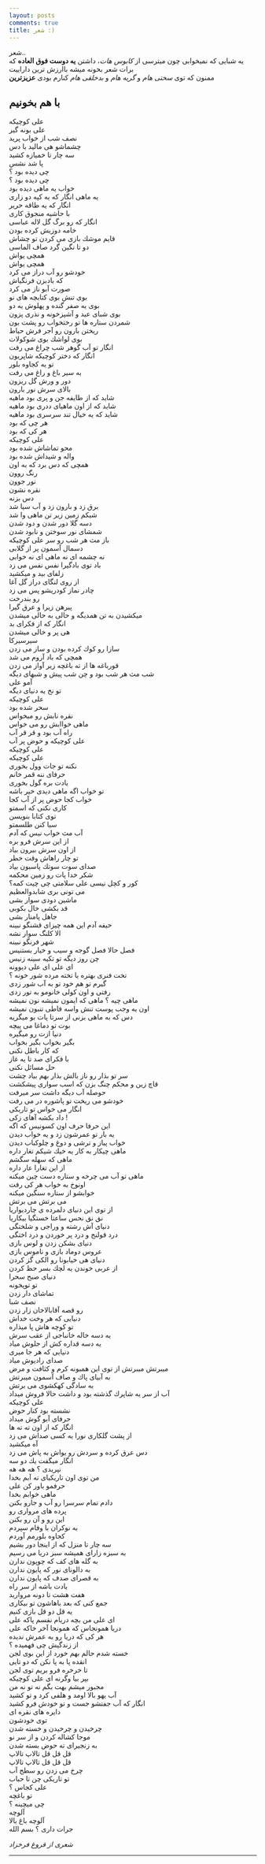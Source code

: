 ```yaml
---
layout: posts
comments: true
title: شعر :)
---
```

شعر..  
یه شبایی که نمیخوابی چون میترسی از *کابوس هات*، داشتن **یه دوست فوق العاده** که برات شعر بخونه میشه باارزش ترین داراییت  
ممنون که توی *سختی هام* و *گریه هام* و *بدخلقی هام* کنارم بودی **عزیزترین**
## با هم بخونیم
علی كوچیكه  
علی بونه گیر  
نصف شب از خواب پرید  
چشماشو هی مالید با دس  
سه چار تا خمیازه كشید  
پا شد نشس  
چی دیده بود ؟  
چی دیده بود ؟  
خواب یه ماهی دیده بود  
یه ماهی انگار كه یه كپه دو زاری  
انگار كه یه طاقه حریر  
با حاشیه منجوق كاری  
انگار كه رو برگ گل لاله عباسی  
خامه دوزیش كرده بودن  
قایم موشك بازی می كردن تو چشاش  
دو تا نگین گرد صاف الماسی  
همچی یواش  
همچی یواش  
خودشو رو آب دراز می كرد  
كه بادبزن فرنگیاش  
صورت آبو ناز می كرد  
بوی تنش بوی كتابچه های نو  
بوی یه صفر گنده و پهلوش یه دو  
بوی شبای عید و آشپزخونه و نذری پزون  
شمردن ستاره ها تو رختخواب رو پشت بون  
ریختن بارون رو آجر فرش حیاط  
بوی لواشك بوی شوكولات  
انگار تو آب گوهر شب چراغ می رفت  
انگار كه دختر كوچیكه شاپریون  
تو یه كجاوه بلور  
به سیر باغ و راغ می رفت  
دور و ورش گل ریزون  
بالای سرش نور بارون  
شاید كه از طایفه جن و پری بود ماهیه  
شاید كه از اون ماهیای ددری بود ماهیه  
شاید كه یه خیال تند سرسری بود ماهیه  
هر چی كه بود  
هر كی كه بود  
علی كوچیكه  
محو تماشاش شده بود  
واله و شیداش شده بود  
همچی كه دس برد كه به اون  
رنگ روون  
نور جوون  
نقره نشون  
دس بزنه  
برق زد و بارون زد و آب سیا شد  
شیكم زمین زیر تن ماهی وا شد  
دسه گلا دور شدن و دود شدن  
شمشای نور سوختن و نابود شدن  
باز مث هر شب رو سر علی كوچیكه  
دسمال آسمون پر از گلابی  
نه چشمه ای نه ماهی ای نه خوابی  
باد توی بادگیرا نفس نفس می زد  
زلفای بید و میكشید  
از روی لنگای دراز گل آغا  
چادر نماز كودریشو پس می زد  
رو بندرخت  
پیرهن زیرا و عرق گیرا  
میكشیدن به تن همدیگه و حالی به حالی میشدن  
انگار كه از فكرای بد  
هی پر و خالی میشدن  
سیرسیركا  
سازا رو كوك كرده بودن و ساز می زدن  
همچی كه باد آروم می شد  
قورباغه ها از ته باغچه زیر آواز می زدن  
شب مث هر شب بود و چن شب پیش و شبهای دیگه  
آمو علی  
تو نخ یه دنیای دیگه  
علی كوچیكه  
سحر شده بود  
نقره نابش رو میخواس  
ماهی خواابش رو می خواس  
راه آب بود و قر قر آب  
علی كوچیكه و حوض پر آب  
علی كوچیكه  
علی كوچیكه  
نكنه تو جات وول بخوری  
حرفای ننه قمر خانم  
یادت بره گول بخوری  
تو خواب اگه ماهی دیدی خیر باشه  
خواب كجا حوض  پر از آب كجا  
كاری نكنی كه اسمتو  
توی كتابا بنویسن  
سیا كنن طلسمتو  
آب مث خواب نیس كه آدم  
از این سرش فرو بره  
از اون سرش بیرون بیاد  
تو چار راهاش وقت خطر  
صدای سوت سوتك پاسبون بیاد  
شكر خدا پات رو زمین محكمه  
كور و كچل نیسی علی سلامتی چی چیت كمه؟  
می تونی بری شابدوالعظیم  
ماشین دودی سوار بشی  
قد بكشی خال بكوبی  
جاهل پامنار بشی  
حیفه آدم این همه چیزای قشنگو نبینه  
الا كلنگ سوار نشه  
شهر فرنگو نبینه  
فصل حالا فصل گوجه و سیب و خیار بستنیس  
چن روز دیگه تو تكیه سینه زنیس  
ای علی ای علی دیوونه  
تخت فنری بهتره یا تخته مرده شور خونه ؟  
گیرم تو هم خود تو به آب شور زدی  
رفتی و اون كولی خانومو به تور زدی  
ماهی چیه ؟ ماهی كه ایمون نمیشه نون نمیشه  
اون یه وجب پوست تنش واسه فاطی تنبون نمیشه  
دس كه به ماهی بزنی از سرتا پات بو میگریه  
بوت تو دماغا می پیچه  
دنیا ازت رو میگیره  
بگیر بخواب بگیر بخواب  
كه كار باطل نكنی  
با فكرای صد تا یه غاز  
حل مسائل نكنی  
سر تو بذار رو ناز بالش بذار بهم بیاد چشت  
قاچ زین و محكم چنگ بزن كه اسب سواری پیشكشت   
حوصله آب دیگه داشت سر میرفت  
خودشو می ریخت تو پاشوره در می رفت  
انگار می خواس تو تاریكی  
داد بكشه آهای زكی !  
این حرفا حرف اون كسونیس كه اگه  
یه بار تو عمرشون زد و یه خواب دیدن  
خواب پیاز و ترشی و دوغ و چلوكباب دیدن  
ماهی چیكار به كار یه خیك شیكم تغار داره  
ماهی كه سهله سگشم  
از این تغارا عار داره  
ماهی تو آب می چرخه و ستاره دست چین میكنه  
اونوخ به خواب هر كی رفت  
خوابشو از ستاره سنگین میكنه  
می برتش می برتش  
از توی این دنیای دلمرده ی چاردیواریا  
نق نق نحس ساعتا خستگیا بیكاریا  
دنیای آش رشته و وراجی و شلختگی  
درد قولنج و درد پر خوردن و درد اختگی  
دنیای بشكن زدن و لوس بازی  
عروس دوماد بازی و ناموس بازی  
دنیای هی خیابونا رو الكی گز كردن  
از عربی خوندن یه لچك بسر حظ كردن  
دنیای صبح سحرا  
تو توپخونه  
تماشای دار زدن  
نصف شبا  
رو قصه آقابالاخان زار زدن  
دنیایی كه هر وخت خداش  
تو كوچه هاش پا میذاره  
یه دسه خاله خانباجی از عقب سرش  
یه دسه قداره كش از جلوش میاد  
دنیایی كه هر جا میری  
صدای رادیوش میاد  
میبرتش میبرتش از توی این همبونه كرم و كثافت و مرض  
به آبیای پاك و صاف آسمون میبرتش  
به سادگی كهكشوی می برتش  
آب از سر یه شاپرك گذشته بود و داشت حالا فروش میداد  
علی كوچیكه  
نشسته بود كنار حوض  
حرفای آبو گوش میداد  
انگار كه از اون ته ته ها  
از پشت گلكاری نورا یه كسی صداش می زد  
آه میكشید  
دس عرق كرده و سردش رو یواش به پاش می زد  
انگار میگفت یك دو سه  
نپریدی ؟ هه هه هه  
من توی اون تاریكیای ته آبم بخدا  
حرفمو باور كن علی  
ماهی خوابم بخدا  
دادم تمام سرسرا رو آب و جارو بكنن  
پرده های مرواری رو  
این رو و آن رو بكنن  
به نوكران با وفام سپردم  
كجاوه بلورمم آوردم  
سه چار تا منزل كه از اینجا دور بشیم  
به سبزه زارای همیشه سبز دریا می رسیم  
به گله های كف كه چوپون ندارن  
به دالونای نور كه پایون ندارن  
به قصرای صدف كه پایون ندارن  
یادت باشه از سر راه  
هفت هشت تا دونه مروارید  
جمع كنی كه بعد باهاشون تو بیكاری  
یه قل دو قل بازی كنیم  
ای علی من بچه دریام نفسم پاكه علی  
دریا همونجاس كه همونجا آخر خاكه علی  
هر كی كه دریا رو به عمرش ندیده  
از زندگیش چی فهمیده ؟  
خسته شدم حالم بهم خورد از این بوی لجن  
انقده پا به پا نكن كه دو تایی  
تا خرخره فرو بریم توی لجن  
بپر بیا وگرنه ای علی كوچیكه  
مجبور میشم بهت بگم نه تو نه من  
آب یهو بالا اومد و هلفی كرد و تو كشید  
انگار كه آب جفتشو جست و تو خودش فرو كشید  
دایره های نقره ای  
توی خودشون  
چرخیدن و چرخیدن و خسته شدن  
موجا كشاله كردن و از سر نو  
به زنجیرای ته حوض بسته شدن  
قل قل قل تالاپ تالاپ  
قل قل قل تالاپ تالاپ  
چرخ می زدن رو سطح آب  
تو تاریكی چن تا حباب  
علی كجاس ؟  
تو باغچه  
چی میچینه ؟  
آلوچه  
آلوچه باغ بالا  
جرات داری ؟ بسم الله  
  
*شعری از فروغ فرخزاد*


---
